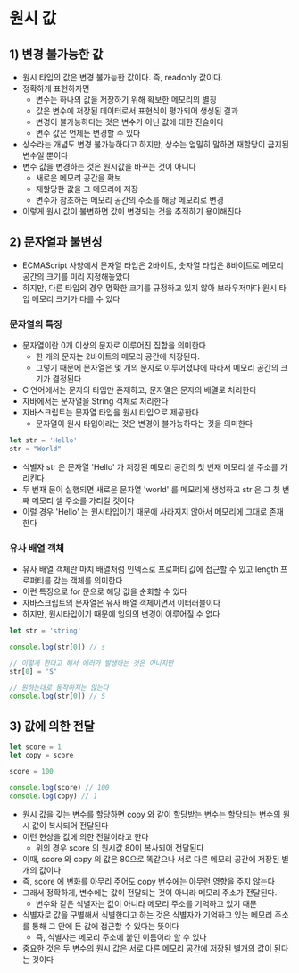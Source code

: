 # 원시 값
## 1) 변경 불가능한 값
- 원시 타입의 값은 변경 불가능한 값이다. 즉, readonly 값이다.
- 정확하게 표현하자면
  - 변수는 하나의 값을 저장하기 위해 확보한 메모리의 별칭
  - 값은 변수에 저장된 데이터로서 표현식이 평가되어 생성된 결과
  - 변경이 불가능하다는 것은 변수가 아닌 값에 대한 진술이다 
  - 변수 값은 언제든 변경할 수 있다
- 상수라는 개념도 변경 불가능하다고 하지만, 상수는 엄밀히 말하면 재할당이 금지된 변수일 뿐이다
- 변수 값을 변경하는 것은 원시값을 바꾸는 것이 아니다
  - 새로운 메모리 공간을 확보
  - 재할당한 값을 그 메모리에 저장
  - 변수가 참조하는 메모리 공간의 주소를 해당 메모리로 변경
- 이렇게 원시 값이 불변하면 값이 변경되는 것을 추적하기 용이해진다

## 2) 문자열과 불변성
- ECMAScript 사양에서 문자열 타입은 2바이트, 숫자열 타입은 8바이트로 메모리 공간의 크기를 미리 지정해놓았다
- 하지만, 다른 타입의 경우 명확한 크기를 규정하고 있지 않아 브라우저마다 원시 타입 메모리 크기가 다를 수 있다

### 문자열의 특징
- 문자열이란 0개 이상의 문자로 이루어진 집합을 의미한다
  - 한 개의 문자는 2바이트의 메모리 공간에 저장된다.
  - 그렇기 때문에 문자열은 몇 개의 문자로 이루어졌냐에 따라서 메모리 공간의 크기가 결정된다
- C 언어에서는 문자의 타입만 존재하고, 문자열은 문자의 배열로 처리한다
- 자바에서는 문자열을 String 객체로 처리한다
- 자바스크립트는 문자열 타입을 원시 타입으로 제공한다
  - 문자열이 원시 타입이라는 것은 변경이 불가능하다는 것을 의미한다
```typescript
let str = 'Hello'
str = "World"
```
- 식별자 str 은 문자열 'Hello' 가 저장된 메모리 공간의 첫 번재 메모리 셀 주소를 가리킨다
- 두 번재 문이 실행되면 새로운 문자열 'world' 를 메모리에 생성하고 str 은 그 첫 번째 메모리 셀 주소를 가리킬 것이다
- 이럴 경우 'Hello' 는 원시타입이기 때문에 사라지지 않아서 메모리에 그대로 존재한다

### 유사 배열 객체
- 유사 배열 객체란 마치 배열처럼 인덱스로 프로퍼티 값에 접근할 수 있고 length 프로퍼티를 갖는 객체를 의미한다
- 이런 특징으로 for 문으로 해당 값을 순회할 수 있다
- 자바스크립트의 문자열은 유사 배열 객체이면서 이터러블이다
- 하지만, 원시타입이기 때문에 임의의 변경이 이루어질 수 없다
```typescript
let str = 'string'

console.log(str[0]) // s

// 이렇게 한다고 해서 에러가 발생하는 것은 아니지만
str[0] = 'S'

// 원하는대로 동작하지는 않는다
console.log(str[0]) // S
```

## 3) 값에 의한 전달
```typescript
let score = 1
let copy = score

score = 100

console.log(score) // 100
console.log(copy) // 1
```
- 원시 값을 갖는 변수를 할당하면 copy 와 같이 할당받는 변수는 할당되는 변수의 원시 값이 복사되어 전달된다
- 이런 현상을 값에 의한 전달이라고 한다
  - 위의 경우 score 의 원시값 80이 복사되어 전달된다
- 이때, score 와 copy 의 값은 80으로 똑같으나 서로 다른 메모리 공간에 저장된 별개의 값이다
- 즉, score 에 변화를 아무리 주어도 copy 변수에는 아무런 영향을 주지 않는다
- 그래서 정확하게, 변수에는 값이 전달되는 것이 아니라 메모리 주소가 전달된다.
  - 변수와 같은 식별자는 값이 아니라 메모리 주소를 기억하고 있기 때문
- 식별자로 값을 구별해서 식별한다고 하는 것은 식별자가 기억하고 있는 메모리 주소를 통해 그 안에 든 값에 접근할 수 있다는 뜻이다
  - 즉, 식별자는 메모리 주소에 붙인 이름이라 할 수 있다
- 중요한 것은 두 변수의 원시 값은 서로 다른 메모리 공간에 저장된 별개의 값이 된다는 것이다